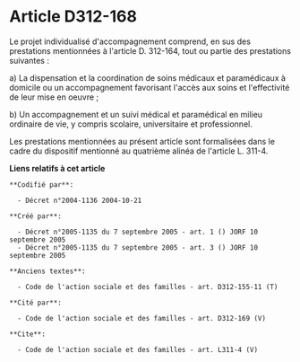 # Article D312-168

Le projet individualisé d'accompagnement comprend, en sus des prestations mentionnées à l'article D. 312-164, tout ou partie
des prestations suivantes : 

a) La dispensation et la coordination de soins médicaux et paramédicaux à domicile ou un accompagnement favorisant l'accès
aux soins et l'effectivité de leur mise en oeuvre ; 

b) Un accompagnement et un suivi médical et paramédical en milieu ordinaire de vie, y compris scolaire, universitaire et
professionnel. 

Les prestations mentionnées au présent article sont formalisées dans le cadre du dispositif mentionné au quatrième alinéa de
l'article L. 311-4.

**Liens relatifs à cet article**

	**Codifié par**:

	  - Décret n°2004-1136 2004-10-21

	**Créé par**:

	  - Décret n°2005-1135 du 7 septembre 2005 - art. 1 () JORF 10 septembre 2005
	  - Décret n°2005-1135 du 7 septembre 2005 - art. 3 () JORF 10 septembre 2005

	**Anciens textes**:

	  - Code de l'action sociale et des familles - art. D312-155-11 (T)

	**Cité par**:

	  - Code de l'action sociale et des familles - art. D312-169 (V)

	**Cite**:

	  - Code de l'action sociale et des familles - art. L311-4 (V)
